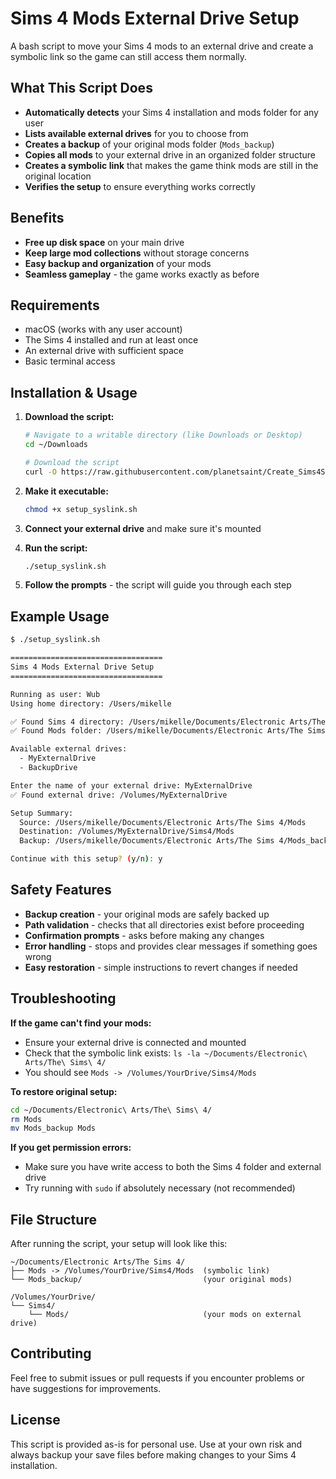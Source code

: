 # Sims 4 Mods External Drive Setup

A bash script to move your Sims 4 mods to an external drive and create a symbolic link so the game can still access them normally.

## What This Script Does

- **Automatically detects** your Sims 4 installation and mods folder for any user
- **Lists available external drives** for you to choose from
- **Creates a backup** of your original mods folder (`Mods_backup`)
- **Copies all mods** to your external drive in an organized folder structure
- **Creates a symbolic link** that makes the game think mods are still in the original location
- **Verifies the setup** to ensure everything works correctly

## Benefits

- **Free up disk space** on your main drive
- **Keep large mod collections** without storage concerns
- **Easy backup and organization** of your mods
- **Seamless gameplay** - the game works exactly as before

## Requirements

- macOS (works with any user account)
- The Sims 4 installed and run at least once
- An external drive with sufficient space
- Basic terminal access

## Installation & Usage

1. **Download the script:**
   ```bash
   # Navigate to a writable directory (like Downloads or Desktop)
   cd ~/Downloads
   
   # Download the script
   curl -O https://raw.githubusercontent.com/planetsaint/Create_Sims4Syslink/main/setup_syslink.sh
   ```

2. **Make it executable:**
   ```bash
   chmod +x setup_syslink.sh
   ```

3. **Connect your external drive** and make sure it's mounted

4. **Run the script:**
   ```bash
   ./setup_syslink.sh
   ```

5. **Follow the prompts** - the script will guide you through each step

## Example Usage

```bash
$ ./setup_syslink.sh

==================================
Sims 4 Mods External Drive Setup
==================================

Running as user: Wub
Using home directory: /Users/mikelle

✅ Found Sims 4 directory: /Users/mikelle/Documents/Electronic Arts/The Sims 4
✅ Found Mods folder: /Users/mikelle/Documents/Electronic Arts/The Sims 4/Mods

Available external drives:
  - MyExternalDrive
  - BackupDrive

Enter the name of your external drive: MyExternalDrive
✅ Found external drive: /Volumes/MyExternalDrive

Setup Summary:
  Source: /Users/mikelle/Documents/Electronic Arts/The Sims 4/Mods
  Destination: /Volumes/MyExternalDrive/Sims4/Mods
  Backup: /Users/mikelle/Documents/Electronic Arts/The Sims 4/Mods_backup

Continue with this setup? (y/n): y
```

## Safety Features

- **Backup creation** - your original mods are safely backed up
- **Path validation** - checks that all directories exist before proceeding
- **Confirmation prompts** - asks before making any changes
- **Error handling** - stops and provides clear messages if something goes wrong
- **Easy restoration** - simple instructions to revert changes if needed

## Troubleshooting

**If the game can't find your mods:**
- Ensure your external drive is connected and mounted
- Check that the symbolic link exists: `ls -la ~/Documents/Electronic\ Arts/The\ Sims\ 4/`
- You should see `Mods -> /Volumes/YourDrive/Sims4/Mods`

**To restore original setup:**
```bash
cd ~/Documents/Electronic\ Arts/The\ Sims\ 4/
rm Mods
mv Mods_backup Mods
```

**If you get permission errors:**
- Make sure you have write access to both the Sims 4 folder and external drive
- Try running with `sudo` if absolutely necessary (not recommended)

## File Structure

After running the script, your setup will look like this:

```
~/Documents/Electronic Arts/The Sims 4/
├── Mods -> /Volumes/YourDrive/Sims4/Mods  (symbolic link)
└── Mods_backup/                           (your original mods)

/Volumes/YourDrive/
└── Sims4/
    └── Mods/                              (your mods on external drive)
```

## Contributing

Feel free to submit issues or pull requests if you encounter problems or have suggestions for improvements.

## License

This script is provided as-is for personal use. Use at your own risk and always backup your save files before making changes to your Sims 4 installation.

